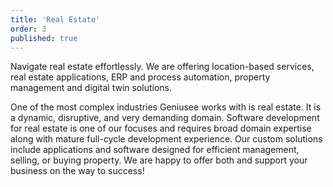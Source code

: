 ```yaml
---
title: 'Real Estate'
order: 3
published: true
---
```


Navigate real estate effortlessly. We are offering location-based services, real estate applications, ERP and process automation, property management and digital twin solutions.

One of the most complex industries Geniusee works with is real estate. It is a dynamic, disruptive, and very demanding domain. Software development for real estate is one of our focuses and requires broad domain expertise along with mature full-cycle development experience. Our custom solutions include applications and software designed for efficient management, selling, or buying property. We are happy to offer both and support your business on the way to success!

